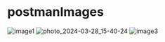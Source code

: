 # postmanImages

![image1](https://github.com/ColaLover123/postmanImages/assets/61203487/cc9c6c59-a11e-460c-926b-04f2b53bfafe)
![photo_2024-03-28_15-40-24](https://github.com/ColaLover123/postmanImages/assets/61203487/89c1549b-090c-45fb-a00d-c265fb9b30d6)
![image3](https://github.com/ColaLover123/postmanImages/assets/61203487/4f2cd083-014c-4f23-accb-1d5f5b18753c)
